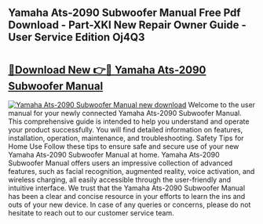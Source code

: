 ## Yamaha Ats-2090 Subwoofer Manual Free Pdf Download - Part-XKI New Repair Owner Guide - User Service Edition Oj4Q3

# <h2><a href="http://bc42740.oget.top/?id=Yamaha+Ats-2090+Subwoofer+Manual">🔗Download New 👉🔴 Yamaha Ats-2090 Subwoofer Manual</a></h2>

[![Yamaha Ats-2090 Subwoofer Manual new download](https://i.imgur.com/5g1atiW.png)](http://bc42740.oget.top/?id=Yamaha+Ats-2090+Subwoofer+Manual)
Welcome to the user manual for your newly connected Yamaha Ats-2090 Subwoofer Manual. This comprehensive guide is intended to help you understand and operate your product successfully. You will find detailed information on features, installation, operation, maintenance, and troubleshooting. Safety Tips for Home Use Follow these tips to ensure safe and secure use of your new Yamaha Ats-2090 Subwoofer Manual at home. Yamaha Ats-2090 Subwoofer Manual offers users an impressive collection of advanced features, such as facial recognition, augmented reality, voice activation, and wireless charging, all easily accessible through the user-friendly and intuitive interface. We trust that the Yamaha Ats-2090 Subwoofer Manual has been a clear and concise resource in your efforts to learn the ins and outs of your new device. In case of any queries or concerns, please do not hesitate to reach out to our customer service team.
